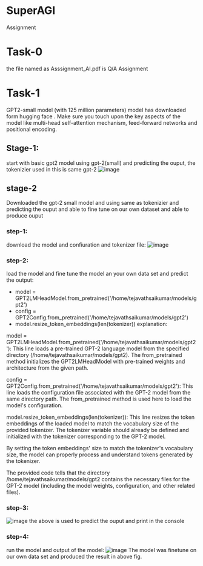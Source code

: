 # SuperAGI
Assignment

# Task-0
the file named as Asssignment_AI.pdf is  Q/A Assignment

# Task-1
GPT2-small model (with 125 million parameters) model has downloaded form hugging face . Make sure you touch upon the key aspects of the model like multi-head self-attention mechanism, feed-forward networks and positional encoding.

## Stage-1: 
 start with basic gpt2 model using gpt-2(small) and predicting the ouput, the tokenizier used in this is same gpt-2
![image](https://github.com/saikumar2882/SuperAGI/assets/76247735/319451bc-8eed-40e1-b6e1-cda3e0454c5f)

## stage-2
  Downloaded the gpt-2 small model and using same as tokenizier and predicting the ouput and able to fine tune on our own dataset and able to produce ouput
### step-1:
download the model and confiuration and tokenizer file:
![image](https://github.com/saikumar2882/SuperAGI/assets/76247735/32fa1973-c0de-4fb7-bd7a-4f60f8d8b233)
### step-2:
load the model and fine tune the model an your own data set and predict the output:
  * model = GPT2LMHeadModel.from_pretrained('/home/tejavathsaikumar/models/gpt2') 
  * config = GPT2Config.from_pretrained('/home/tejavathsaikumar/models/gpt2')
  * model.resize_token_embeddings(len(tokenizer))
explanation:

model = GPT2LMHeadModel.from_pretrained('/home/tejavathsaikumar/models/gpt2'): This line loads a pre-trained GPT-2 language model from the specified directory (/home/tejavathsaikumar/models/gpt2). The from_pretrained method initializes the GPT2LMHeadModel with pre-trained weights and architecture from the given path.

config = GPT2Config.from_pretrained('/home/tejavathsaikumar/models/gpt2'): This line loads the configuration file associated with the GPT-2 model from the same directory path. The from_pretrained method is used here to load the model's configuration.

model.resize_token_embeddings(len(tokenizer)): This line resizes the token embeddings of the loaded model to match the vocabulary size of the provided tokenizer. The tokenizer variable should already be defined and initialized with the tokenizer corresponding to the GPT-2 model.

By setting the token embeddings' size to match the tokenizer's vocabulary size, the model can properly process and understand tokens generated by the tokenizer.

The provided code tells that the directory /home/tejavathsaikumar/models/gpt2 contains the necessary files for the GPT-2 model (including the model weights, configuration, and other related files).

### step-3:
![image](https://github.com/saikumar2882/SuperAGI/assets/76247735/cd8641be-2838-475b-a48b-3b3fb8154454)
the above is used to predict the ouput and print in the console
### step-4:
run the model and output of the model:
![image](https://github.com/saikumar2882/SuperAGI/assets/76247735/696b6ca4-ded7-471e-bee8-bb1334da7a86)
The model was finetune on our own data set and produced the result in above fig.
